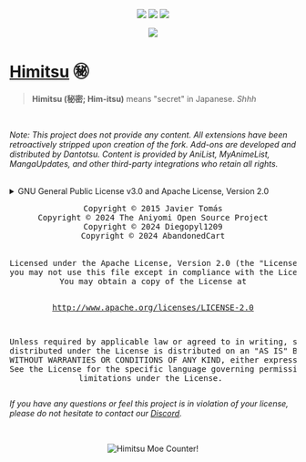 <p align="center">
<a href="https://github.com/RepoDevil/Himitsu/releases"><img src="https://img.shields.io/github/downloads/RepoDevil/Himitsu/total?logo=github&style=for-the-badge"></a>
<img src="https://img.shields.io/badge/platforms-android-blueviolet?logo=android&style=for-the-badge"/>
<img src="https://img.shields.io/codefactor/grade/github/RepoDevil/Himitsu?logo=gitlab&style=for-the-badge"/>
</p>
<p align="center">
<a href="https://discord.gg/vnrhgrt"><img src="https://invidget.switchblade.xyz/vnrhgrt"></a>
</p>

# **[Himitsu](https://gitlab.com/RepoDevil/himitsu)** ㊙️

> **Himitsu (秘密; Him-itsu)** means "secret" in Japanese. *Shhh*

<br />
<i>
<p>
Note: This project does not provide any content. All extensions have been retroactively stripped upon creation of the fork. Add-ons are developed and distributed by Dantotsu. Content is provided by AniList, MyAnimeList, MangaUpdates, and other third-party integrations who retain all rights.
</p>
</i>
<br />

<details>
<summary>GNU General Public License v3.0 and Apache License, Version 2.0</summary>
<br />
<i>
<p>
This project was forked from Dantotsu under the <a href="LICENSE.md">GNU General Public License v3.0</a> and severed all ties 5/20/2024. As a license cannot be applied retroactively, forked code is only subject to the terms of the original license.

Portions of this project are licensed under the Apache License, Version 2.0. Due to negligence on behalf of Dantotsu, the specific history of some code has been destroyed. Code that was copied or derived from other sources, along with any submodule or integration, is used with permission granted by the individual license terms and conditions.

Any permission granted by Himitsu does not waive the restrictions and limitations set forth by the original license(s).
</p>
</i>
</details>

<div align="center">
<pre>
Copyright © 2015 Javier Tomás
Copyright © 2024 The Aniyomi Open Source Project
Copyright © 2024 Diegopyl1209
Copyright © 2024 AbandonedCart
<br />
Licensed under the Apache License, Version 2.0 (the "License");
you may not use this file except in compliance with the License.
You may obtain a copy of the License at

http://www.apache.org/licenses/LICENSE-2.0

Unless required by applicable law or agreed to in writing, software
distributed under the License is distributed on an "AS IS" BASIS,
WITHOUT WARRANTIES OR CONDITIONS OF ANY KIND, either express or implied.
See the License for the specific language governing permissions and
limitations under the License.
</pre>
</div>

<i>
<p>
If you have any questions or feel this project is in violation of your license, please do not hesitate to contact our <a href="https://discord.gg/vnrhgrt">Discord</a>.
</p>
</i>
<br />

<p align="center">
<img src="https://count.getloli.com/get/@:repodevildantotsu?theme=gelbooru" alt="Himitsu Moe Counter!" />
</p>

